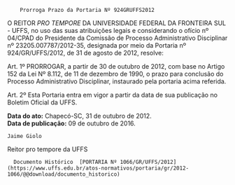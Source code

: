         Prorroga Prazo da Portaria Nº 924GRUFFS2012  

O REITOR *PRO TEMPORE* DA UNIVERSIDADE FEDERAL DA FRONTEIRA SUL - UFFS, no uso das suas atribuições legais e considerando o ofício nº 04/CPAD do Presidente da Comissão de Processo Administrativo Disciplinar nº 23205.007787/2012-35, designada por meio da Portaria nº 924/GR/UFFS/2012, de 31 de agosto de 2012, resolve:

 Art. 1º PRORROGAR, a partir de 30 de outubro de 2012, com base no Artigo 152 da Lei Nº 8.112, de 11 de dezembro de 1990, o prazo para conclusão do Processo Administrativo Disciplinar, instaurado pela portaria acima referida.

 Art. 2º Esta Portaria entra em vigor a partir da data de sua publicação no Boletim Oficial da UFFS.

  

   **Data do ato:** Chapecó-SC, 31 de outubro de 2012.   
 **Data de publicação:**  09 de outubro de 2016. 

    Jaime Giolo   
 Reitor pro tempore da UFFS 

      Documento Histórico  [PORTARIA Nº 1066/GR/UFFS/2012](https://www.uffs.edu.br/atos-normativos/portaria/gr/2012-1066/@@download/documento_historico)     
      